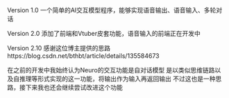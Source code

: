 Version 1.0
一个简单的AI交互模型程序，能够实现语音输出、语音输入、多轮对话

Version 2.0
添加了前端和Vtuber皮套功能，语音输入的前端正在开发中

Version 2.10
感谢这位博主提供的思路https://blog.csdn.net/bthbt/article/details/135584673

在之前的开发中我始终认为Neuro的交互功能是自对话模型
是以类似思维链路以及自推理等形式实现的这一功能，将输出作为输入再返回输出
不过这也是一种思路，接下来我也还会继续尝试改进这个功能
